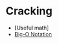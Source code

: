 # Cracking

- [Useful math]
- [Big-O Notation](https://github.com/KiraDiShira/Cracking/tree/master/BigONotation#big-o-notation)
